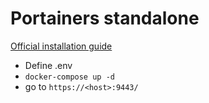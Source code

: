 # Portainers standalone

[Official installation guide](https://docs.portainer.io/start/install-ce/server/docker/linux)

* Define .env
* `docker-compose up -d`
* go to `https://<host>:9443/`